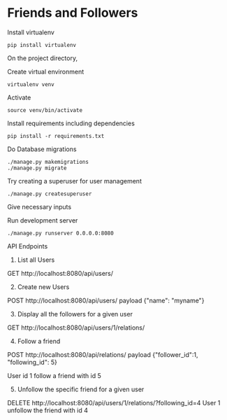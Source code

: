 # Friends and Followers

Install virtualenv
```
pip install virtualenv
```
On the project directory,

Create virtual environment
```
virtualenv venv
```
Activate
```
source venv/bin/activate
```

Install requirements including dependencies
```
pip install -r requirements.txt
```

Do Database migrations
```
./manage.py makemigrations
./manage.py migrate
```

Try creating a superuser for user management
```
./manage.py createsuperuser
```

Give necessary inputs

Run development server

```
./manage.py runserver 0.0.0.0:8080
```


API Endpoints


1. List all Users

GET http://localhost:8080/api/users/

2. Create new Users

POST http://localhost:8080/api/users/
payload {"name": "myname"}

3. Display all the followers for a given user

GET  http://localhost:8080/api/users/1/relations/

4. Follow a friend 

POST http://localhost:8080/api/relations/
payload {"follower_id":1, "following_id": 5}

User id 1 follow a friend with id 5

5. Unfollow the specific friend for a given user

DELETE  http://localhost:8080/api/users/1/relations/?following_id=4
User 1 unfollow the friend with id 4




